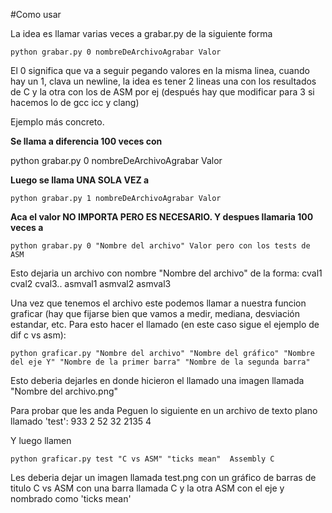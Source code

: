 #Como usar

La idea es llamar varias veces a grabar.py de la siguiente forma

    python grabar.py 0 nombreDeArchivoAgrabar Valor

El 0 significa que va a seguir pegando valores en la misma linea, cuando hay un 1, clava un newline, la idea es tener 2 lineas una con los resultados de C y la otra con los de ASM por ej (después hay que modificar para 3 si hacemos lo de gcc icc y clang)

Ejemplo más concreto.

**Se llama a diferencia 100 veces con**

python grabar.py 0 nombreDeArchivoAgrabar Valor

**Luego se llama UNA SOLA VEZ a**

    python grabar.py 1 nombreDeArchivoAgrabar Valor

**Aca el valor NO IMPORTA PERO ES NECESARIO. Y despues llamaria 100 veces a**

    python grabar.py 0 "Nombre del archivo" Valor pero con los tests de ASM

Esto dejaria un archivo con nombre "Nombre del archivo" de la forma:
cval1 cval2 cval3..
asmval1 asmval2 asmval3

Una vez que tenemos el archivo este podemos llamar a nuestra funcion graficar (hay que fijarse bien que vamos a medir, mediana, desviación estandar, etc. Para esto hacer el llamado (en este caso sigue el ejemplo de dif c vs asm):

    python graficar.py "Nombre del archivo" "Nombre del gráfico" "Nombre del eje Y" "Nombre de la primer barra" "Nombre de la segunda barra"

Esto deberia dejarles en donde hicieron el llamado una imagen llamada "Nombre del archivo.png"



Para probar que les anda
Peguen lo siguiente en un archivo de texto plano llamado 'test':
933 2 52
32 2135 4

Y luego llamen

    python graficar.py test "C vs ASM" "ticks mean"  Assembly C

Les deberia dejar un imagen llamada test.png con un gráfico de barras de titulo C vs ASM con una barra llamada C y la otra ASM con el eje y nombrado como 'ticks mean'
